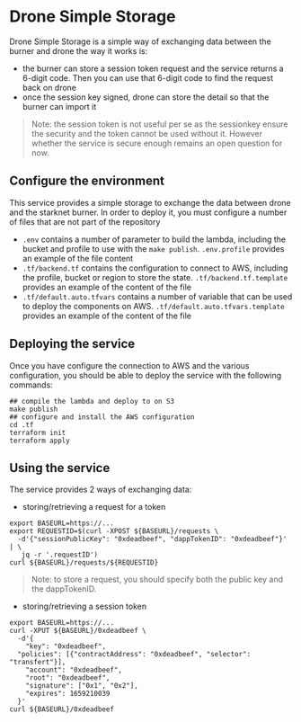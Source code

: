 # Drone Simple Storage

Drone Simple Storage is a simple way of exchanging data between the burner and
drone the way it works is:
- the burner can store a session token request and the service returns a 6-digit
  code. Then you can use that 6-digit code to find the request back on drone
- once the session key signed, drone can store the detail so that the burner can
  import it

> Note: the session token is not useful per se as the sessionkey ensure the
> security and the token cannot be used without it. However whether the service
> is secure enough remains an open question for now.

## Configure the environment

This service provides a simple storage to exchange the data between drone and
the starknet burner. In order to deploy it, you must configure a number of files
that are not part of the repository

- `.env` contains a number of parameter to build the lambda, including the
  bucket and profile to use with the `make publish`. `.env.profile` provides
  an example of the file content
- `.tf/backend.tf` contains the configuration to connect to AWS, including the
  profile, bucket or region to store the state. `.tf/backend.tf.template`
  provides an example of the content of the file
- `.tf/default.auto.tfvars` contains a number of variable that can be used to
  deploy the components on AWS. `.tf/default.auto.tfvars.template` provides an
  example of the content of the file

## Deploying the service

Once you have configure the connection to AWS and the various configuration,
you should be able to deploy the service with the following commands:

```shell
## compile the lambda and deploy to on S3
make publish
## configure and install the AWS configuration
cd .tf
terraform init
terraform apply
```

## Using the service

The service provides 2 ways of exchanging data:

- storing/retrieving a request for a token

```shell
export BASEURL=https://...
export REQUESTID=$(curl -XPOST ${BASEURL}/requests \
  -d'{"sessionPublicKey": "0xdeadbeef", "dappTokenID": "0xdeadbeef"}' | \
   jq -r '.requestID')
curl ${BASEURL}/requests/${REQUESTID}
```

> Note: to store a request, you should specify both the public key and the
> dappTokenID.

- storing/retrieving a session token

```shell
export BASEURL=https://...
curl -XPUT ${BASEURL}/0xdeadbeef \
  -d'{
	"key": "0xdeadbeef",
  "policies": [{"contractAddress": "0xdeadbeef", "selector": "transfert"}],
	"account": "0xdeadbeef",
	"root": "0xdeadbeef",
	"signature": ["0x1", "0x2"],
	"expires": 1659210039
  }'
curl ${BASEURL}/0xdeadbeef
```
